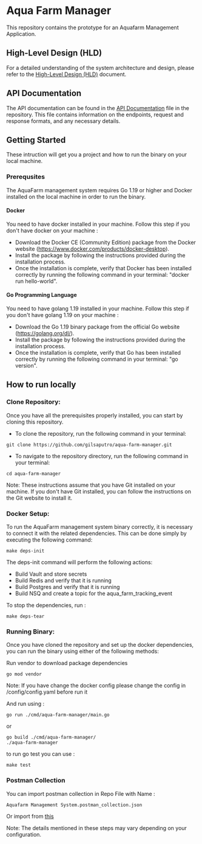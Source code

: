 # Aqua Farm Manager
This repository contains the prototype for an Aquafarm Management Application.

## High-Level Design (HLD)
For a detailed understanding of the system architecture and design, please refer to the [High-Level Design (HLD)](https://github.com/gilsaputro/aqua-farm-manager/wiki) document.

## API Documentation
The API documentation can be found in the [API Documentation](https://github.com/gilsaputro/aqua-farm-manager/wiki/Farm-Create) file in the repository. This file contains information on the endpoints, request and response formats, and any necessary details.

## Getting Started
These intruction will get you a project and how to run the binary on your local machine.

### Prerequsites
The AquaFarm management system requires Go 1.19 or higher and Docker installed on the local machine in order to run the binary.

#### Docker
You need to have docker installed in your machine.
Follow this step if you don't have docker on your machine :
- Download the Docker CE (Community Edition) package from the Docker website (https://www.docker.com/products/docker-desktop).
- Install the package by following the instructions provided during the installation process.
- Once the installation is complete, verify that Docker has been installed correctly by running the following command in your terminal: "docker run hello-world".

#### Go Programming Language
You need to have golang 1.19 installed in your machine.
Follow this step if you don't have golang 1.19 on your machine :
- Download the Go 1.19 binary package from the official Go website (https://golang.org/dl/).
- Install the package by following the instructions provided during the installation process.
- Once the installation is complete, verify that Go has been installed correctly by running the following command in your terminal: "go version".

## How to run locally
### Clone Repository:
Once you have all the prerequisites properly installed, you can start by cloning this repository.
- To clone the repository, run the following command in your terminal:
```
git clone https://github.com/gilsaputro/aqua-farm-manager.git
```
- To navigate to the repository directory, run the following command in your terminal:
```
cd aqua-farm-manager
```
Note: These instructions assume that you have Git installed on your machine. If you don't have Git installed, you can follow the instructions on the Git website to install it.

### Docker Setup:
To run the AquaFarm management system binary correctly, it is necessary to connect it with the related dependencies. This can be done simply by executing the following command: 

```azure
make deps-init
```

The deps-init command will perform the following actions:
- Build Vault and store secrets
- Build Redis and verify that it is running
- Build Postgres and verify that it is running
- Build NSQ and create a topic for the aqua_farm_tracking_event

To stop the dependencies, run :
```azure
make deps-tear
```

### Running Binary:
Once you have cloned the repository and set up the docker dependencies, you can run the binary using either of the following methods:

Run vendor to download package dependencies

```
go mod vendor
```

Note: If you have change the docker config please change the config in /config/config.yaml before run it

And run using :

```
go run ./cmd/aqua-farm-manager/main.go
```

or 

```
go build ./cmd/aqua-farm-manager/
./aqua-farm-manager
```

to run go test you can use :
```
make test
```


### Postman Collection
You can import postman collection in Repo File with Name : 
```
Aquafarm Management System.postman_collection.json
```
Or import from [this](https://github.com/gilsaputro/aqua-farm-manager/wiki/Postman-Collection)

Note: The details mentioned in these steps may vary depending on your configuration.
